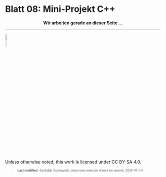 # Blatt 08: Mini-Projekt C++

<div align="center">

**Wir arbeiten gerade an dieser Seite …**

</div>

------------------------------------------------------------------------

<img src="https://licensebuttons.net/l/by-sa/4.0/88x31.png" width="10%">

Unless otherwise noted, this work is licensed under CC BY-SA 4.0.

<blockquote><p><sup><sub><strong>Last modified:</strong> 4ab2ebb (homework: deactivate exercise sheets for rework, 2025-10-01)<br></sub></sup></p></blockquote>
